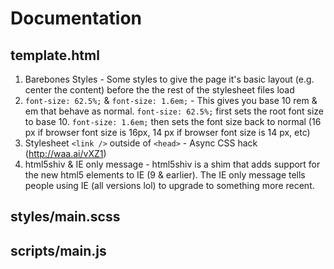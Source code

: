 # Documentation

## template.html
1. Barebones Styles - Some styles to give the page it's basic layout (e.g. center the content) before the the rest of the stylesheet files load
2. `font-size: 62.5%;` & `font-size: 1.6em;` - This gives you base 10 rem & em that behave as normal. `font-size: 62.5%;` first sets the root font size to base 10. `font-size: 1.6em;` then sets the font size back to normal (16 px if browser font size is 16px, 14 px if browser font size is 14 px, etc)
3. Stylesheet `<link />` outside of `<head>` - Async CSS hack (http://waa.ai/vXZ1)
4. html5shiv & IE only message - html5shiv is a shim that adds support for the new html5 elements to IE (9 & earlier). The IE only message tells people using IE (all versions lol) to upgrade to something more recent.

## styles/main.scss

## scripts/main.js
